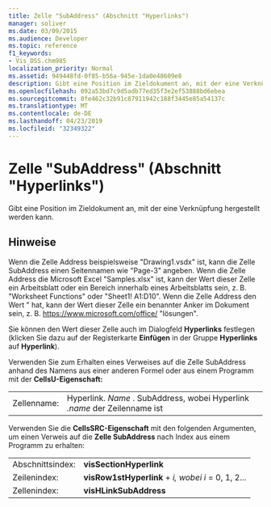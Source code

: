 ```yaml
---
title: Zelle "SubAddress" (Abschnitt "Hyperlinks")
manager: soliver
ms.date: 03/09/2015
ms.audience: Developer
ms.topic: reference
f1_keywords:
- Vis_DSS.chm985
localization_priority: Normal
ms.assetid: 949448fd-0f85-b56a-945e-1da0e48609e8
description: Gibt eine Position im Zieldokument an, mit der eine Verknüpfung hergestellt werden kann.
ms.openlocfilehash: 092a53bd7c9d5adb77ed35f3e2ef53888bd6ebea
ms.sourcegitcommit: 8fe462c32b91c87911942c188f3445e85a54137c
ms.translationtype: MT
ms.contentlocale: de-DE
ms.lasthandoff: 04/23/2019
ms.locfileid: "32349322"
---
```

# <a name="subaddress-cell-hyperlinks-section"></a>Zelle "SubAddress" (Abschnitt "Hyperlinks")

Gibt eine Position im Zieldokument an, mit der eine Verknüpfung hergestellt werden kann.
  
## <a name="remarks"></a>Hinweise

Wenn die Zelle Address beispielsweise "Drawing1.vsdx" ist, kann die Zelle SubAddress einen Seitennamen wie "Page-3" angeben. Wenn die Zelle Address die Microsoft Excel "Samples.xlsx" ist, kann der Wert dieser Zelle ein Arbeitsblatt oder ein Bereich innerhalb eines Arbeitsblatts sein, z. B. "Worksheet Functions" oder "Sheet1! A1:D10". Wenn die Zelle Address den Wert " hat, kann der Wert dieser Zelle ein benannter Anker im Dokument sein, z. B. https://www.microsoft.com/office/ "lösungen".
  
Sie können den Wert dieser Zelle auch im Dialogfeld **Hyperlinks** festlegen (klicken Sie dazu auf der Registerkarte **Einfügen** in der Gruppe **Hyperlinks** auf **Hyperlink**).
  
Verwenden Sie zum Erhalten eines Verweises auf die Zelle SubAddress anhand des Namens aus einer anderen Formel oder aus einem Programm mit der **CellsU-Eigenschaft:** 
  
|||
|:-----|:-----|
| Zellenname:  <br/> | Hyperlink.  *Name*  . SubAddress, wobei Hyperlink  *.name*  der Zeilenname ist  <br/> |
   
Verwenden Sie die **CellsSRC-Eigenschaft** mit den folgenden Argumenten, um einen Verweis auf die **Zelle SubAddress** nach Index aus einem Programm zu erhalten: 
  
|||
|:-----|:-----|
| Abschnittsindex:  <br/> |**visSectionHyperlink** <br/> |
| Zeilenindex:  <br/> |**visRow1stHyperlink**  +   *i,* *wobei i* = 0, 1, 2...  <br/> |
| Zellenindex:  <br/> |**visHLinkSubAddress** <br/> |
   

